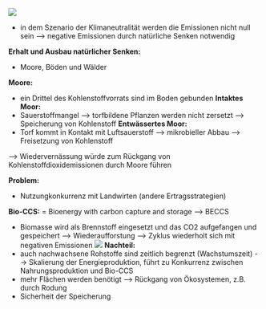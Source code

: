 ![](Pasted%20image%2020250131082533.png)
- in dem Szenario der Klimaneutralität werden die Emissionen nicht null sein --> negative Emissionen durch natürliche Senken notwendig


**Erhalt und Ausbau natürlicher Senken:**
- Moore, Böden und Wälder

**Moore:**
- ein Drittel des Kohlenstoffvorrats sind im Boden gebunden
**Intaktes Moor:**
- Sauerstoffmangel --> torfbildene Pflanzen werden nicht zersetzt --> Speicherung von Kohlenstoff
**Entwässertes Moor:**
- Torf kommt in Kontakt mit Luftsauerstoff --> mikrobieller Abbau --> Freisetzung von Kohlenstoff 

--> Wiedervernässung würde zum Rückgang von Kohlenstoffdioxidemissionen durch Moore führen

**Problem:**
- Nutzungkonkurrenz mit Landwirten (andere Ertragsstrategien)


**Bio-CCS:**
= Bioenergy with carbon capture and storage --> BECCS

- Biomasse wird als Brennstoff eingesetzt und das CO2 aufgefangen und gespeichert --> Wiederaufforstung --> Zyklus wiederholt sich mit negativen Emissionen
![](Pasted%20image%2020250124180642.png)
**Nachteil:** 
- auch nachwachsene Rohstoffe sind zeitlich begrenzt (Wachstumszeit)
--> Skalierung der Energieproduktion, führt zu Konkurrenz zwischen Nahrungsproduktion und Bio-CCS
- mehr Flächen werden benötigt --> Rückgang von Ökosystemen, z.B. durch Rodung
- Sicherheit der Speicherung